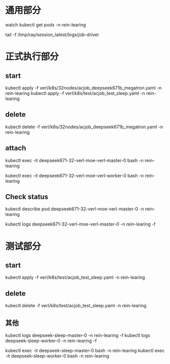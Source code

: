 # 通用部分

watch kubectl get pods -n rein-learing

tail -f /tmp/ray/session_latest/logs/job-driver

# 正式执行部分

## start
kubectl apply -f verl/k8s/32nodes/acjob_deepseek671b_megatron.yaml -n rein-learing 
kubectl apply -f verl/k8s/test/acjob_test_sleep.yaml -n rein-learing 


## delete
kubectl delete -f verl/k8s/32nodes/acjob_deepseek671b_megatron.yaml -n rein-learing 

## attach
kubectl exec -it deepseek671-32-verl-moe-verl-master-0 bash -n rein-learing

kubectl exec -it deepseek671-32-verl-moe-verl-worker-0 bash -n rein-learing

## Check status
kubectl describe pod deepseek671-32-verl-moe-verl-master-0 -n rein-learing 

kubectl logs deepseek671-32-verl-moe-verl-master-0 -n rein-learing -f


# 测试部分

## start

kubectl apply -f verl/k8s/test/acjob_test_sleep.yaml -n rein-learing 
## delete

kubectl delete -f verl/k8s/test/acjob_test_sleep.yaml -n rein-learing 

## 其他
kubectl logs deepseek-sleep-master-0 -n rein-learing -f
kubectl logs deepseek-sleep-worker-0 -n rein-learing -f

kubectl exec -it deepseek-sleep-master-0 bash -n rein-learing
kubectl exec -it deepseek-sleep-worker-0 bash -n rein-learing

